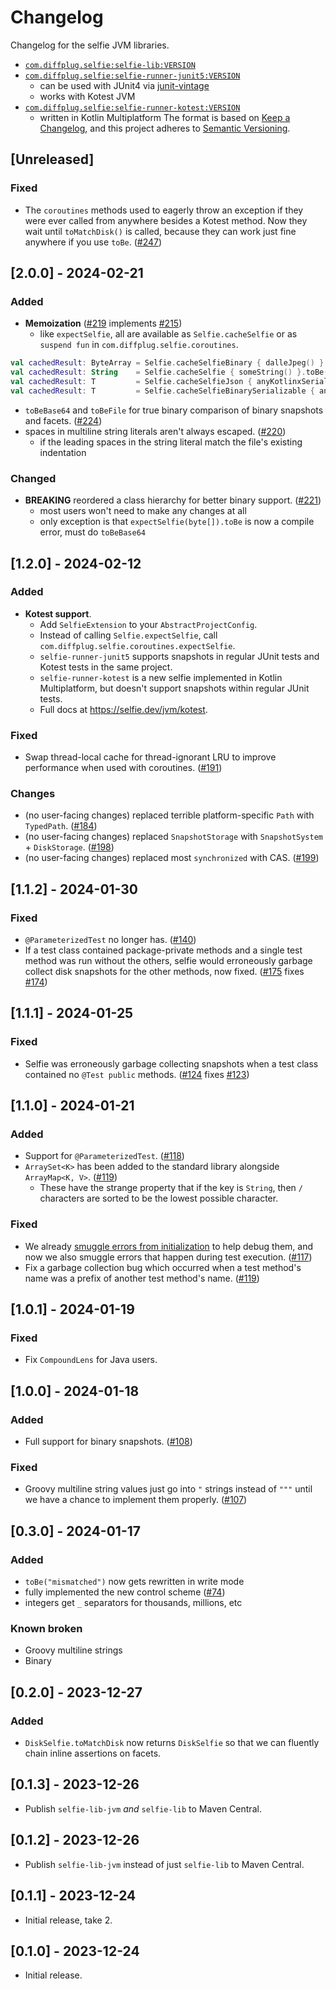 # Changelog
Changelog for the selfie JVM libraries.

- [`com.diffplug.selfie:selfie-lib:VERSION`](https://central.sonatype.com/artifact/com.diffplug.selfie/selfie-lib)
- [`com.diffplug.selfie:selfie-runner-junit5:VERSION`](https://central.sonatype.com/artifact/com.diffplug.selfie/selfie-runner-junit5)
  - can be used with JUnit4 via [junit-vintage](https://junit.org/junit5/docs/current/user-guide/#migrating-from-junit4)
  - works with Kotest JVM
- [`com.diffplug.selfie:selfie-runner-kotest:VERSION`](https://central.sonatype.com/artifact/com.diffplug.selfie/selfie-runner-kotest)
  - written in Kotlin Multiplatform
The format is based on [Keep a Changelog](https://keepachangelog.com/en/1.0.0/),
and this project adheres to [Semantic Versioning](https://semver.org/spec/v2.0.0.html).

## [Unreleased]
### Fixed
- The `coroutines` methods used to eagerly throw an exception if they were ever called from anywhere besides a Kotest method. Now they wait until `toMatchDisk()` is called, because they can work just fine anywhere if you use `toBe`. ([#247](https://github.com/diffplug/selfie/pull/247))

## [2.0.0] - 2024-02-21
### Added
- **Memoization** ([#219](https://github.com/diffplug/selfie/pull/219) implements [#215](https://github.com/diffplug/selfie/issues/215))
  - like `expectSelfie`, all are available as `Selfie.cacheSelfie` or as `suspend fun` in `com.diffplug.selfie.coroutines`. 
```kotlin
val cachedResult: ByteArray = Selfie.cacheSelfieBinary { dalleJpeg() }.toBeFile("example.jpg")
val cachedResult: String    = Selfie.cacheSelfie { someString() }.toBe("what it was earlier")
val cachedResult: T         = Selfie.cacheSelfieJson { anyKotlinxSerializable() }.toBe("""{"key": "value"}""")
val cachedResult: T         = Selfie.cacheSelfieBinarySerializable { anyJavaIoSerializable() }.toMatchDisk()
```
- `toBeBase64` and `toBeFile` for true binary comparison of binary snapshots and facets. ([#224](https://github.com/diffplug/selfie/pull/224))
- spaces in multiline string literals aren't always escaped. ([#220](https://github.com/diffplug/selfie/issues/220))
  - if the leading spaces in the string literal match the file's existing indentation
### Changed
- **BREAKING** reordered a class hierarchy for better binary support. ([#221](https://github.com/diffplug/selfie/issues/221))
  - most users won't need to make any changes at all
  - only exception is that `expectSelfie(byte[]).toBe` is now a compile error, must do `toBeBase64`

## [1.2.0] - 2024-02-12
### Added
- **Kotest support**.
  - Add `SelfieExtension` to your `AbstractProjectConfig`.
  - Instead of calling `Selfie.expectSelfie`, call `com.diffplug.selfie.coroutines.expectSelfie`.
  - `selfie-runner-junit5` supports snapshots in regular JUnit tests and Kotest tests in the same project.
  - `selfie-runner-kotest` is a new selfie implemented in Kotlin Multiplatform, but doesn't support snapshots within regular JUnit tests.
  - Full docs at https://selfie.dev/jvm/kotest.
### Fixed
- Swap thread-local cache for thread-ignorant LRU to improve performance when used with coroutines. ([#191](https://github.com/diffplug/selfie/pull/191))
### Changes
- (no user-facing changes) replaced terrible platform-specific `Path` with `TypedPath`. ([#184](https://github.com/diffplug/selfie/pull/184))
- (no user-facing changes) replaced `SnapshotStorage` with `SnapshotSystem` + `DiskStorage`. ([#198](https://github.com/diffplug/selfie/pull/198))
- (no user-facing changes) replaced most `synchronized` with CAS. ([#199](https://github.com/diffplug/selfie/pull/199))

## [1.1.2] - 2024-01-30
### Fixed
- `@ParameterizedTest` no longer has. ([#140](https://github.com/diffplug/selfie/issues/140))
- If a test class contained package-private methods and a single test method was run without the others, selfie would erroneously garbage collect disk snapshots for the other methods, now fixed. ([#175](https://github.com/diffplug/selfie/pull/175) fixes [#174](https://github.com/diffplug/selfie/issues/174))

## [1.1.1] - 2024-01-25
### Fixed
- Selfie was erroneously garbage collecting snapshots when a test class contained no `@Test public` methods. ([#124](https://github.com/diffplug/selfie/pull/124) fixes [#123](https://github.com/diffplug/selfie/issues/123))

## [1.1.0] - 2024-01-21
### Added
- Support for `@ParameterizedTest`. ([#118](https://github.com/diffplug/selfie/pull/118))
- `ArraySet<K>` has been added to the standard library alongside `ArrayMap<K, V>`. ([#119](https://github.com/diffplug/selfie/pull/119))
  - These have the strange property that if the key is `String`, then `/` characters are sorted to be the lowest possible character.
### Fixed
- We already [smuggle errors from initialization](https://github.com/diffplug/selfie/pull/94) to help debug them, and now we also smuggle errors that happen during test execution. ([#117](https://github.com/diffplug/selfie/pull/117))
- Fix a garbage collection bug which occurred when a test method's name was a prefix of another test method's name. ([#119](https://github.com/diffplug/selfie/pull/119))

## [1.0.1] - 2024-01-19
### Fixed
- Fix `CompoundLens` for Java users.

## [1.0.0] - 2024-01-18
### Added
- Full support for binary snapshots. ([#108](https://github.com/diffplug/selfie/pull/108))
### Fixed
- Groovy multiline string values just go into `"` strings instead of `"""` until we have a chance to implement them properly. ([#107](https://github.com/diffplug/selfie/pull/107))

## [0.3.0] - 2024-01-17
### Added
- `toBe("mismatched")` now gets rewritten in write mode
- fully implemented the new control scheme ([#74](https://github.com/diffplug/selfie/issues/74))
- integers get `_` separators for thousands, millions, etc
### Known broken
- Groovy multiline strings
- Binary

## [0.2.0] - 2023-12-27
### Added
- `DiskSelfie.toMatchDisk` now returns `DiskSelfie` so that we can fluently chain inline assertions on facets.

## [0.1.3] - 2023-12-26
- Publish `selfie-lib-jvm` *and* `selfie-lib` to Maven Central.

## [0.1.2] - 2023-12-26
- Publish `selfie-lib-jvm` instead of just `selfie-lib` to Maven Central.

## [0.1.1] - 2023-12-24
- Initial release, take 2.

## [0.1.0] - 2023-12-24
- Initial release.
